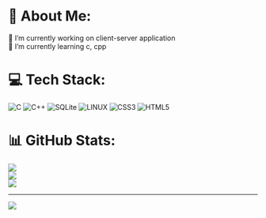 # 💫 About Me:
🔭 I’m currently working on client-server application<br>🌱 I’m currently learning c, cpp


# 💻 Tech Stack:
![C](https://img.shields.io/badge/c-%2300599C.svg?style=flat&logo=c&logoColor=white) ![C++](https://img.shields.io/badge/c++-%2300599C.svg?style=flat&logo=c%2B%2B&logoColor=white) ![SQLite](https://img.shields.io/badge/sqlite-%2307405e.svg?style=flat&logo=sqlite&logoColor=white) ![LINUX](https://img.shields.io/badge/Linux-FCC624?style=flat&logo=linux&logoColor=black) ![CSS3](https://img.shields.io/badge/css3-%231572B6.svg?style=flat&logo=css3&logoColor=white) ![HTML5](https://img.shields.io/badge/html5-%23E34F26.svg?style=style=flat&logo=html5&logoColor=white)
# 📊 GitHub Stats:
![](https://github-readme-stats.vercel.app/api?username=babymilooo&theme=dark&hide_border=false&include_all_commits=true&count_private=false)<br/>
![](https://github-readme-streak-stats.herokuapp.com/?user=babymilooo&theme=dark&hide_border=false)<br/>
![](https://github-readme-stats.vercel.app/api/top-langs/?username=babymilooo&theme=dark&hide_border=false&include_all_commits=true&count_private=false&layout=compact)

---
[![](https://visitcount.itsvg.in/api?id=babymilooo&icon=1&color=0)](https://visitcount.itsvg.in)
